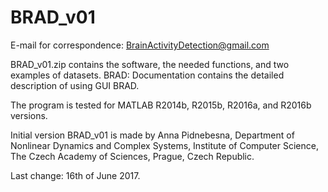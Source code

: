 # BRAD_v01
E-mail for correspondence: BrainActivityDetection@gmail.com

BRAD_v01.zip contains the software, the needed functions, and two examples of datasets.
BRAD: Documentation contains the detailed description of using GUI BRAD.

The program is tested for MATLAB R2014b, R2015b, R2016a, and R2016b versions.

Initial version BRAD_v01 is made by Anna Pidnebesna, Department of Nonlinear Dynamics and Complex Systems, Institute of Computer Science, The Czech Academy of Sciences, Prague, Czech Republic.

Last change: 16th of June 2017.
